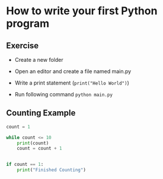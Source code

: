 # How to write your first Python program


## Exercise

* Create a new folder

* Open an editor and create a file named main.py
* Write a print statement (```print("Hello World")```)
* Run following command ```python main.py```

## Counting Example


```python
count = 1

while count <= 10
    print(count)
    count = count + 1


if count == 1:
    print("Finished Counting")

 ```